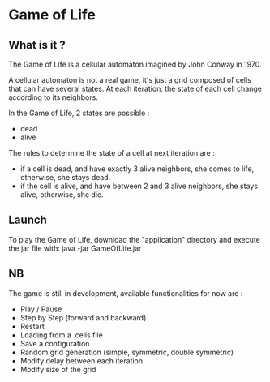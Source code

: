 # Game of Life

## What is it ?
The Game of Life is a cellular automaton imagined by John Conway in 1970.

A cellular automaton is not a real game, it's just a grid composed of cells that can have
several states. At each iteration, the state of each cell change according to its neighbors.

In the Game of Life, 2 states are possible :
- dead
- alive

The rules to determine the state of a cell at next iteration are :
- if a cell is dead, and have exactly 3 alive neighbors, she comes to life, otherwise, she stays dead.
- if the cell is alive, and have between 2 and 3 alive neighbors, she stays alive, otherwise, she die.

## Launch
To play the Game of Life, download the "application" directory and execute the jar file with:
java -jar GameOfLife.jar

## NB
The game is still in development, available functionalities for now are :
- Play / Pause
- Step by Step (forward and backward)
- Restart
- Loading from a .cells file
- Save a configuration
- Random grid generation (simple, symmetric, double symmetric)
- Modify delay between each iteration
- Modify size of the grid